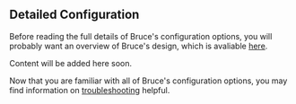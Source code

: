 ## Detailed Configuration

Before reading the full details of Bruce's configuration options, you will
probably want an overview of Bruce's design, which is avaliable
[here](https://github.com/tagged/bruce/blob/master/doc/design.md).

Content will be added here soon.

Now that you are familiar with all of Bruce's configuration options, you may
find information on
[troubleshooting](https://github.com/tagged/bruce#troubleshooting) helpful.
